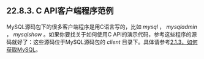 ## 22.8.3. C API客户端程序范例

MySQL源码包下的很多客户端程序是用C语言写的，比如 *mysql* ， *mysqladmin* ， *mysqlshow* 。如果你要找关于如何使用C API的演示代码，参考这些程序的源码就好了：这些源码位于MySQL源码包的 *client* 目录下。具体请参考[2.1.3，如何获取MySQL]()。